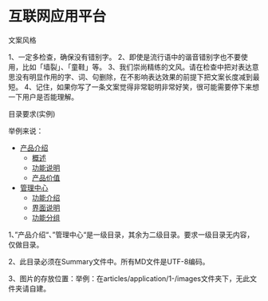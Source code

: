 # 互联网应用平台

文案风格

1、一定多检查，确保没有错别字。
2、即使是流行语中的谐音错别字也不要使用，比如「墙裂」、「童鞋」等。
3、我们崇尚精练的文风。请在检查中把对表达意思没有明显作用的字、词、句删除，在不影响表达效果的前提下把文案长度减到最短。
4、记住，如果你写了一条文案觉得非常聪明非常好笑，很可能需要停下来想一下用户是否能理解。 

目录要求(实例)

举例来说：

* [产品介绍](articles/application/1-/prod_intro.md)
    * [概述](articles/application/1-/gai_shu.md)
    * [功能说明](articles/application/1-/functions.md)
    * [产品价值](articles/application/1-/values.md)
* [管理中心](articles/application/2-/manage_center.md)
    * [功能介绍](articles/application/2-/center_functions.md)
    * [界面说明](articles/application/2-/interface.md)
    * [功能分组](articles/application/2-/function_group.md)

  
1、”产品介绍“、”管理中心“是一级目录，其余为二级目录。要求一级目录无内容，仅做目录。

2、此目录必须在Summary文件中。所有MD文件是UTF-8编码。

3、图片的存放位置：举例：在articles/application/1-/images文件夹下，无此文件夹请自建。

